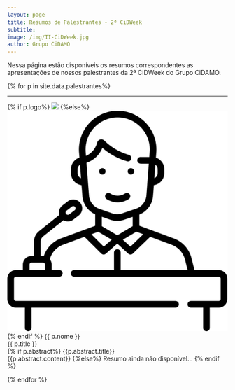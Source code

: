 ```yaml
---
layout: page
title: Resumos de Palestrantes - 2ª CiDWeek
subtitle: 
image: /img/II-CiDWeek.jpg
author: Grupo CiDAMO
---
```


Nessa página estão disponíveis os resumos correspondentes as apresentações de nossos palestrantes da 2ª CiDWeek do Grupo CiDAMO.
<div class="container_em">
{% for p in site.data.palestrantes%}
      <hr>
	<div class="resumo">
      {% if p.logo%}
      <img class="logo-resumo" src="/img/cidweek-palestrantes/{{ p.logo }}">
      {%else%}
      <img class="logo-resumo" src="/img/cidweek-empresas/speaker.png">
      {% endif %}
      <span class="nome-resumo">{{ p.nome }}</span>
      <br>
      <span class="titulo-resumo">{{ p.title }}</span>
      <br>
      {% if p.abstract%}
      <span>
      {{p.abstract.title}}
      </span>
      <span>
      <br>
      {{p.abstract.content}}
      </span>
      {%else%}
      <span>Resumo ainda não disponível...</span>
      {% endif %}
      </div>

{% endfor %}
</div>
